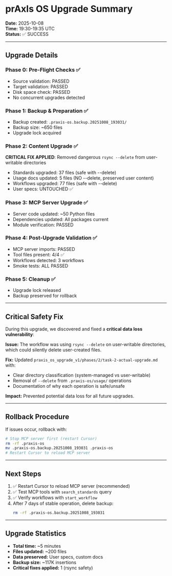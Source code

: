 # prAxIs OS Upgrade Summary

**Date:** 2025-10-08  
**Time:** 19:30-19:35 UTC  
**Status:** ✅ SUCCESS

---

## Upgrade Details

### Phase 0: Pre-Flight Checks ✅
- Source validation: PASSED
- Target validation: PASSED  
- Disk space check: PASSED
- No concurrent upgrades detected

### Phase 1: Backup & Preparation ✅
- Backup created: `.praxis-os.backup.20251008_193031/`
- Backup size: ~650 files
- Upgrade lock acquired

### Phase 2: Content Upgrade ✅
**CRITICAL FIX APPLIED**: Removed dangerous `rsync --delete` from user-writable directories

- Standards upgraded: 37 files (safe with --delete)
- Usage docs updated: 5 files (NO --delete, preserved user content)
- Workflows upgraded: 77 files (safe with --delete)
- User specs: UNTOUCHED ✅

### Phase 3: MCP Server Upgrade ✅
- Server code updated: ~50 Python files
- Dependencies updated: All packages current
- Module verification: PASSED

### Phase 4: Post-Upgrade Validation ✅
- MCP server imports: PASSED
- Tool files present: 4/4 ✅
- Workflows detected: 3 workflows
- Smoke tests: ALL PASSED

### Phase 5: Cleanup ✅
- Upgrade lock released
- Backup preserved for rollback

---

## Critical Safety Fix

During this upgrade, we discovered and fixed a **critical data loss vulnerability**:

**Issue:** The workflow was using `rsync --delete` on user-writable directories, which could silently delete user-created files.

**Fix:** Updated `praxis_os_upgrade_v1/phases/2/task-2-actual-upgrade.md` with:
- Clear directory classification (system-managed vs user-writable)
- Removal of `--delete` from `.praxis-os/usage/` operations
- Documentation of why each operation is safe/unsafe

**Impact:** Prevented potential data loss for all future upgrades.

---

## Rollback Procedure

If issues occur, rollback with:

```bash
# Stop MCP server first (restart Cursor)
rm -rf .praxis-os
mv .praxis-os.backup.20251008_193031 .praxis-os
# Restart Cursor to reload MCP server
```

---

## Next Steps

1. ✅ Restart Cursor to reload MCP server (recommended)
2. ✅ Test MCP tools with `search_standards` query
3. ✅ Verify workflows with `start_workflow`
4. After 7 days of stable operation, delete backup:
   ```bash
   rm -rf .praxis-os.backup.20251008_193031
   ```

---

## Upgrade Statistics

- **Total time:** ~5 minutes
- **Files updated:** ~200 files
- **Data preserved:** User specs, custom docs
- **Backup size:** ~117K insertions
- **Critical fixes applied:** 1 (rsync safety)


